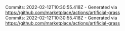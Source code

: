 Commits: 2022-02-12T10:30:55.418Z - Generated via https://github.com/marketplace/actions/artificial-grass
<br>
Commits: 2022-02-12T10:30:55.418Z - Generated via https://github.com/marketplace/actions/artificial-grass
<br>
